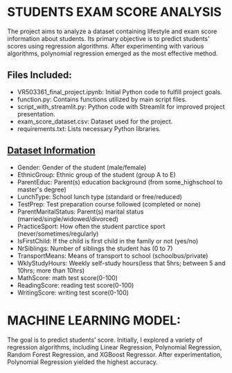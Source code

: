# STUDENTS EXAM SCORE ANALYSIS
The project aims to analyze a dataset containing lifestyle and exam score information about students. Its primary objective is to predict students' scores using regression algorithms. After experimenting with various algorithms, polynomial regression emerged as the most effective method.

## Files Included:
- VR503361_final_project.ipynb: Initial Python code to fulfill project goals.
- function.py: Contains functions utilized by main script files.
- script_with_streamlit.py: Python code with Streamlit for improved project presentation.
- exam_score_dataset.csv: Dataset used for the project.
- requirements.txt: Lists necessary Python libraries.

## [Dataset Information](https://www.kaggle.com/datasets/desalegngeb/students-exam-scores?select=Expanded_data_with_more_features.csv)
- Gender: Gender of the student (male/female)
- EthnicGroup: Ethnic group of the student (group A to E)
- ParentEduc: Parent(s) education background (from some_highschool to master's degree)
- LunchType: School lunch type (standard or free/reduced)
- TestPrep: Test preparation course followed (completed or none)
- ParentMaritalStatus: Parent(s) marital status (married/single/widowed/divorced)
- PracticeSport: How often the student parctice sport (never/sometimes/regularly)
- IsFirstChild: If the child is first child in the family or not (yes/no)
- NrSiblings: Number of siblings the student has (0 to 7)
- TransportMeans: Means of transport to school (schoolbus/private)
- WklyStudyHours: Weekly self-study hours(less that 5hrs; between 5 and 10hrs; more than 10hrs)
- MathScore: math test score(0-100)
- ReadingScore: reading test score(0-100)
- WritingScore: writing test score(0-100)

# MACHINE LEARNING MODEL:
The goal is to predict students' score. Initially, I explored a variety of regression algorithms, including Linear Regression, Polynomial Regression, Random Forest Regression, and XGBoost Regressor. After experimentation, Polynomial Regression yielded the highest accuracy.

